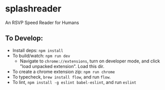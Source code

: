 splashreader
============

An RSVP Speed Reader for Humans

## To Develop:

- Install deps: `npm install`
- To build/watch: `npm run dev`
    + Navigate to `chrome://extensions`, 
    turn on developer mode, 
    and click "load unpacked extension". Load this dir. 
- To create a chrome extension zip: `npm run chrome`
- To typecheck, `brew install flow`, and run `flow`.
- To lint, `npm install -g eslint babel-eslint`, and run `eslint`
